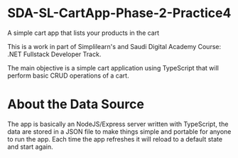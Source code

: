# SDA-SL-CartApp-Phase-2-Practice4
A simple cart app that lists your products in the cart

This is a work in part of Simplilearn's and Saudi Digital Academy Course: .NET Fullstack Developer Track.

The main objective is a simple cart application using TypeScript that will perform basic CRUD operations of a cart.

# About the Data Source
The app is basically an NodeJS/Express server written with TypeScript, the data are stored in a JSON file to make things simple and portable for anyone to run the app.
Each time the app refreshes it will reload to a default state and start again.


